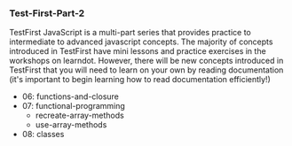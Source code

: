 ### Test-First-Part-2

TestFirst JavaScript is a multi-part series that provides practice to intermediate to advanced javascript concepts. The majority of concepts introduced in TestFirst have mini lessons and practice exercises in the workshops on learndot. However, there will be new concepts introduced in TestFirst that you will need to learn on your own by reading documentation (it's important to begin learning how to read documentation efficiently!)

- 06: functions-and-closure
- 07: functional-programming
  - recreate-array-methods
  - use-array-methods
- 08: classes

